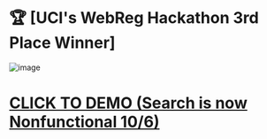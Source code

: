 # :trophy: [UCI's WebReg Hackathon 3rd Place Winner]

![image](https://github.com/johnlorenzini/zotology/assets/71615006/02480406-3c1f-4033-a674-1b588d9e8c6a)


# [CLICK TO DEMO (Search is now Nonfunctional 10/6)](https://zotology.vercel.app)
